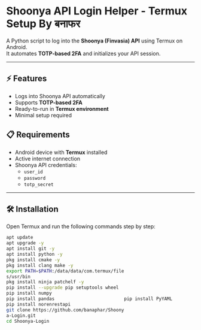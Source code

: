 # Shoonya API Login Helper - Termux Setup **By बनाफर**


A Python script to log into the **Shoonya (Finvasia) API** using Termux on Android.  
It automates **TOTP-based 2FA** and initializes your API session.

---

## ⚡ Features

- Logs into Shoonya API automatically  
- Supports **TOTP-based 2FA**  
- Ready-to-run in **Termux environment**  
- Minimal setup required  

## 📋 Requirements

- Android device with **Termux** installed  
- Active internet connection  
- Shoonya API credentials:  
  - `user_id`  
  - `password`  
  - `totp_secret`  

---

## 🛠️ Installation

Open Termux and run the following commands step by step:

```bash
apt update
apt upgrade -y
apt install git -y
apt install python -y
pkg install cmake -y
pkg install clang make -y
export PATH=$PATH:/data/data/com.termux/file
s/usr/bin
pkg install ninja patchelf -y
pip install --upgrade pip setuptools wheel
pip install numpy
pip install pandas                          pip install PyYAML
pip install norenrestapi
git clone https://github.com/banaphar/Shoony
a-Login.git
cd Shoonya-Login
